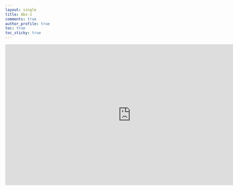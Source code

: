 ```yaml
---
layout: single
title: Abs-1
comments: true
author_profile: true
toc: true
toc_sticky: true
---
```


<iframe
  width="806"
  height="453"
  src="https://www.youtube.com/embed/qk97w6ZmV90"
  frameborder="0"
  allow="accelerometer; autoplay; encrypted-media; gyroscope; picture-in-picture"
  allowfullscreen>
</iframe>